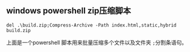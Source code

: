 ## windows powershell zip压缩脚本
```shell script
del .\build.zip;Compress-Archive -Path index.html,static,hybrid build.zip
```
上面是一个powershell 脚本用来批量压缩多个文件以及文件夹
`;`分割条语句。